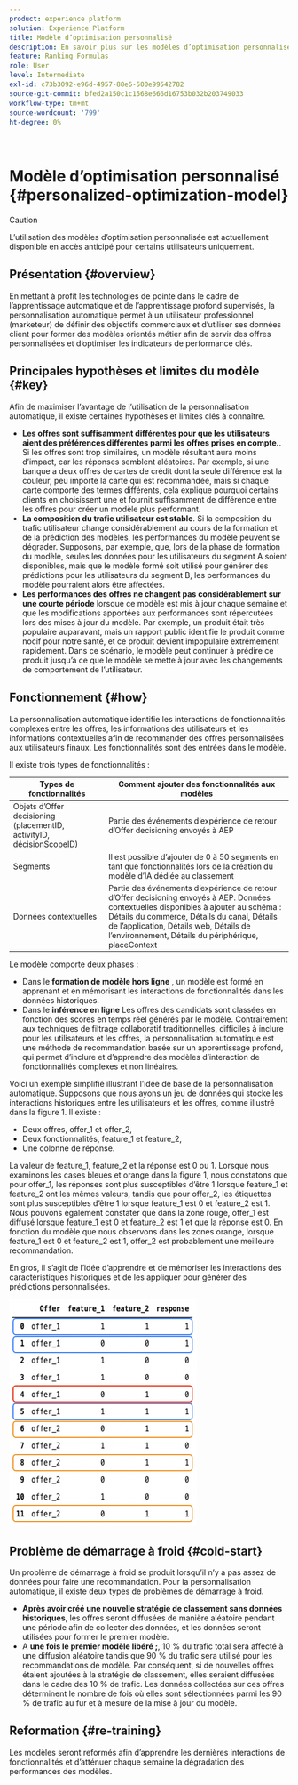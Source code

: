 ```yaml
---
product: experience platform
solution: Experience Platform
title: Modèle d’optimisation personnalisé
description: En savoir plus sur les modèles d’optimisation personnalisés
feature: Ranking Formulas
role: User
level: Intermediate
exl-id: c73b3092-e96d-4957-88e6-500e99542782
source-git-commit: bfed2a150c1c1568e666d16753b032b203749033
workflow-type: tm+mt
source-wordcount: '799'
ht-degree: 0%

---
```


# Modèle d’optimisation personnalisé {#personalized-optimization-model}

>[!CAUTION]
>
>L’utilisation des modèles d’optimisation personnalisée est actuellement disponible en accès anticipé pour certains utilisateurs uniquement.

## Présentation {#overview}

En mettant à profit les technologies de pointe dans le cadre de l’apprentissage automatique et de l’apprentissage profond supervisés, la personnalisation automatique permet à un utilisateur professionnel (marketeur) de définir des objectifs commerciaux et d’utiliser ses données client pour former des modèles orientés métier afin de servir des offres personnalisées et d’optimiser les indicateurs de performance clés.

## Principales hypothèses et limites du modèle {#key}

Afin de maximiser l’avantage de l’utilisation de la personnalisation automatique, il existe certaines hypothèses et limites clés à connaître.

* **Les offres sont suffisamment différentes pour que les utilisateurs aient des préférences différentes parmi les offres prises en compte.**. Si les offres sont trop similaires, un modèle résultant aura moins d’impact, car les réponses semblent aléatoires.
Par exemple, si une banque a deux offres de cartes de crédit dont la seule différence est la couleur, peu importe la carte qui est recommandée, mais si chaque carte comporte des termes différents, cela explique pourquoi certains clients en choisissent une et fournit suffisamment de différence entre les offres pour créer un modèle plus performant.
* **La composition du trafic utilisateur est stable**. Si la composition du trafic utilisateur change considérablement au cours de la formation et de la prédiction des modèles, les performances du modèle peuvent se dégrader. Supposons, par exemple, que, lors de la phase de formation du modèle, seules les données pour les utilisateurs du segment A soient disponibles, mais que le modèle formé soit utilisé pour générer des prédictions pour les utilisateurs du segment B, les performances du modèle pourraient alors être affectées.
* **Les performances des offres ne changent pas considérablement sur une courte période** lorsque ce modèle est mis à jour chaque semaine et que les modifications apportées aux performances sont répercutées lors des mises à jour du modèle. Par exemple, un produit était très populaire auparavant, mais un rapport public identifie le produit comme nocif pour notre santé, et ce produit devient impopulaire extrêmement rapidement. Dans ce scénario, le modèle peut continuer à prédire ce produit jusqu’à ce que le modèle se mette à jour avec les changements de comportement de l’utilisateur.

## Fonctionnement {#how}

La personnalisation automatique identifie les interactions de fonctionnalités complexes entre les offres, les informations des utilisateurs et les informations contextuelles afin de recommander des offres personnalisées aux utilisateurs finaux. Les fonctionnalités sont des entrées dans le modèle.

Il existe trois types de fonctionnalités :

| Types de fonctionnalités | Comment ajouter des fonctionnalités aux modèles |
|--------------|----------------------------|
| Objets d’Offer decisioning (placementID, activityID, décisionScopeID) | Partie des événements d’expérience de retour d’Offer decisioning envoyés à AEP |
| Segments | Il est possible d’ajouter de 0 à 50 segments en tant que fonctionnalités lors de la création du modèle d’IA dédiée au classement |
| Données contextuelles | Partie des événements d’expérience de retour d’Offer decisioning envoyés à AEP. Données contextuelles disponibles à ajouter au schéma : Détails du commerce, Détails du canal, Détails de l’application, Détails web, Détails de l’environnement, Détails du périphérique, placeContext |

Le modèle comporte deux phases :

* Dans le **formation de modèle hors ligne** , un modèle est formé en apprenant et en mémorisant les interactions de fonctionnalités dans les données historiques.
* Dans le **inférence en ligne** Les offres des candidats sont classées en fonction des scores en temps réel générés par le modèle. Contrairement aux techniques de filtrage collaboratif traditionnelles, difficiles à inclure pour les utilisateurs et les offres, la personnalisation automatique est une méthode de recommandation basée sur un apprentissage profond, qui permet d’inclure et d’apprendre des modèles d’interaction de fonctionnalités complexes et non linéaires.

Voici un exemple simplifié illustrant l’idée de base de la personnalisation automatique. Supposons que nous ayons un jeu de données qui stocke les interactions historiques entre les utilisateurs et les offres, comme illustré dans la figure 1. Il existe :
* Deux offres, offer_1 et offer_2,
* Deux fonctionnalités, feature_1 et feature_2,
* Une colonne de réponse.

La valeur de feature_1, feature_2 et la réponse est 0 ou 1. Lorsque nous examinons les cases bleues et orange dans la figure 1, nous constatons que pour offer_1, les réponses sont plus susceptibles d’être 1 lorsque feature_1 et feature_2 ont les mêmes valeurs, tandis que pour offer_2, les étiquettes sont plus susceptibles d’être 1 lorsque feature_1 est 0 et feature_2 est 1. Nous pouvons également constater que dans la zone rouge, offer_1 est diffusé lorsque feature_1 est 0 et feature_2 est 1 et que la réponse est 0. En fonction du modèle que nous observons dans les zones orange, lorsque feature_1 est 0 et feature_2 est 1, offer_2 est probablement une meilleure recommandation.

En gros, il s’agit de l’idée d’apprendre et de mémoriser les interactions des caractéristiques historiques et de les appliquer pour générer des prédictions personnalisées.

![](../assets/perso-ranking-schema.png)

## Problème de démarrage à froid {#cold-start}

Un problème de démarrage à froid se produit lorsqu’il n’y a pas assez de données pour faire une recommandation. Pour la personnalisation automatique, il existe deux types de problèmes de démarrage à froid.

* **Après avoir créé une nouvelle stratégie de classement sans données historiques**, les offres seront diffusées de manière aléatoire pendant une période afin de collecter des données, et les données seront utilisées pour former le premier modèle.
* A **une fois le premier modèle libéré ;**, 10 % du trafic total sera affecté à une diffusion aléatoire tandis que 90 % du trafic sera utilisé pour les recommandations de modèle. Par conséquent, si de nouvelles offres étaient ajoutées à la stratégie de classement, elles seraient diffusées dans le cadre des 10 % de trafic. Les données collectées sur ces offres déterminent le nombre de fois où elles sont sélectionnées parmi les 90 % de trafic au fur et à mesure de la mise à jour du modèle.

## Reformation {#re-training}

Les modèles seront reformés afin d’apprendre les dernières interactions de fonctionnalités et d’atténuer chaque semaine la dégradation des performances des modèles.

